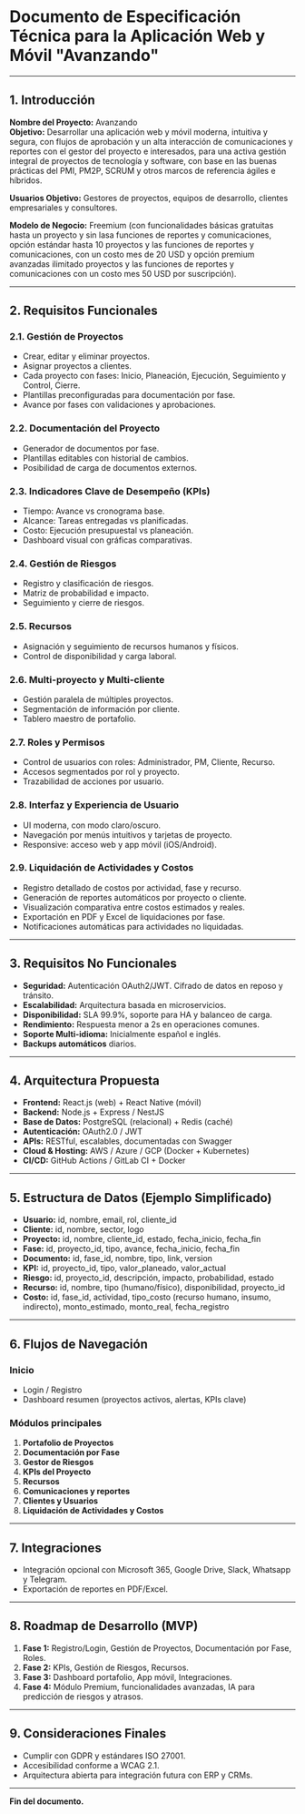 
# Documento de Especificación Técnica para la Aplicación Web y Móvil "Avanzando"

---

## 1. Introducción
**Nombre del Proyecto:** Avanzando  
**Objetivo:** Desarrollar una aplicación web y móvil moderna, intuitiva y segura, con flujos de aprobación y un alta interacción de comunicaciones y reportes con el gestor del proyecto e interesados, para una activa gestión integral de proyectos de tecnología y software, con base en las buenas prácticas del PMI, PM2P, SCRUM y otros marcos de referencia ágiles e híbridos.

**Usuarios Objetivo:** Gestores de proyectos, equipos de desarrollo, clientes empresariales y consultores.

**Modelo de Negocio:** Freemium (con funcionalidades básicas gratuitas hasta un proyecto y sin lasa funciones de reportes y comunicaciones, opción estándar hasta 10 proyectos y las funciones de reportes y comunicaciones, con un costo mes de 20 USD y opción premium avanzadas ilimitado proyectos y las funciones de reportes y comunicaciones con un costo mes 50 USD por suscripción).

---

## 2. Requisitos Funcionales

### 2.1. Gestión de Proyectos
- Crear, editar y eliminar proyectos.
- Asignar proyectos a clientes.
- Cada proyecto con fases: Inicio, Planeación, Ejecución, Seguimiento y Control, Cierre.
- Plantillas preconfiguradas para documentación por fase.
- Avance por fases con validaciones y aprobaciones.

### 2.2. Documentación del Proyecto
- Generador de documentos por fase.
- Plantillas editables con historial de cambios.
- Posibilidad de carga de documentos externos.

### 2.3. Indicadores Clave de Desempeño (KPIs)
- Tiempo: Avance vs cronograma base.
- Alcance: Tareas entregadas vs planificadas.
- Costo: Ejecución presupuestal vs planeación.
- Dashboard visual con gráficas comparativas.

### 2.4. Gestión de Riesgos
- Registro y clasificación de riesgos.
- Matriz de probabilidad e impacto.
- Seguimiento y cierre de riesgos.

### 2.5. Recursos
- Asignación y seguimiento de recursos humanos y físicos.
- Control de disponibilidad y carga laboral.

### 2.6. Multi-proyecto y Multi-cliente
- Gestión paralela de múltiples proyectos.
- Segmentación de información por cliente.
- Tablero maestro de portafolio.

### 2.7. Roles y Permisos
- Control de usuarios con roles: Administrador, PM, Cliente, Recurso.
- Accesos segmentados por rol y proyecto.
- Trazabilidad de acciones por usuario.

### 2.8. Interfaz y Experiencia de Usuario
- UI moderna, con modo claro/oscuro.
- Navegación por menús intuitivos y tarjetas de proyecto.
- Responsive: acceso web y app móvil (iOS/Android).

### 2.9. Liquidación de Actividades y Costos
- Registro detallado de costos por actividad, fase y recurso.
- Generación de reportes automáticos por proyecto o cliente.
- Visualización comparativa entre costos estimados y reales.
- Exportación en PDF y Excel de liquidaciones por fase.
- Notificaciones automáticas para actividades no liquidadas.

---

## 3. Requisitos No Funcionales

- **Seguridad:** Autenticación OAuth2/JWT. Cifrado de datos en reposo y tránsito.
- **Escalabilidad:** Arquitectura basada en microservicios.
- **Disponibilidad:** SLA 99.9%, soporte para HA y balanceo de carga.
- **Rendimiento:** Respuesta menor a 2s en operaciones comunes.
- **Soporte Multi-idioma:** Inicialmente español e inglés.
- **Backups automáticos** diarios.

---

## 4. Arquitectura Propuesta

- **Frontend:** React.js (web) + React Native (móvil)
- **Backend:** Node.js + Express / NestJS
- **Base de Datos:** PostgreSQL (relacional) + Redis (caché)
- **Autenticación:** OAuth2.0 / JWT
- **APIs:** RESTful, escalables, documentadas con Swagger
- **Cloud & Hosting:** AWS / Azure / GCP (Docker + Kubernetes)
- **CI/CD:** GitHub Actions / GitLab CI + Docker

---

## 5. Estructura de Datos (Ejemplo Simplificado)

- **Usuario:** id, nombre, email, rol, cliente_id
- **Cliente:** id, nombre, sector, logo
- **Proyecto:** id, nombre, cliente_id, estado, fecha_inicio, fecha_fin
- **Fase:** id, proyecto_id, tipo, avance, fecha_inicio, fecha_fin
- **Documento:** id, fase_id, nombre, tipo, link, version
- **KPI:** id, proyecto_id, tipo, valor_planeado, valor_actual
- **Riesgo:** id, proyecto_id, descripción, impacto, probabilidad, estado
- **Recurso:** id, nombre, tipo (humano/físico), disponibilidad, proyecto_id
- **Costo:** id, fase_id, actividad, tipo_costo (recurso humano, insumo, indirecto), monto_estimado, monto_real, fecha_registro

---

## 6. Flujos de Navegación

### Inicio
- Login / Registro
- Dashboard resumen (proyectos activos, alertas, KPIs clave)

### Módulos principales
1. **Portafolio de Proyectos**
2. **Documentación por Fase**
3. **Gestor de Riesgos**
4. **KPIs del Proyecto**
5. **Recursos**
6. **Comunicaciones y reportes**
7. **Clientes y Usuarios**
8. **Liquidación de Actividades y Costos**

---

## 7. Integraciones
- Integración opcional con Microsoft 365, Google Drive, Slack, Whatsapp y Telegram.
- Exportación de reportes en PDF/Excel.

---

## 8. Roadmap de Desarrollo (MVP)

1. **Fase 1:** Registro/Login, Gestión de Proyectos, Documentación por Fase, Roles.
2. **Fase 2:** KPIs, Gestión de Riesgos, Recursos.
3. **Fase 3:** Dashboard portafolio, App móvil, Integraciones.
4. **Fase 4:** Módulo Premium, funcionalidades avanzadas, IA para predicción de riesgos y atrasos.

---

## 9. Consideraciones Finales
- Cumplir con GDPR y estándares ISO 27001.
- Accesibilidad conforme a WCAG 2.1.
- Arquitectura abierta para integración futura con ERP y CRMs.

---

**Fin del documento.**